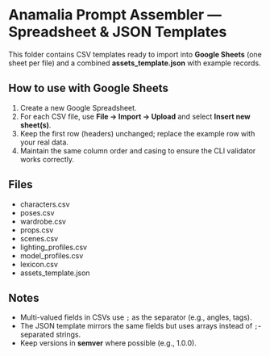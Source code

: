 # Anamalia Prompt Assembler — Spreadsheet & JSON Templates

This folder contains CSV templates ready to import into **Google Sheets** (one sheet per file) and a combined **assets_template.json** with example records.

## How to use with Google Sheets
1. Create a new Google Spreadsheet.
2. For each CSV file, use **File → Import → Upload** and select **Insert new sheet(s)**.
3. Keep the first row (headers) unchanged; replace the example row with your real data.
4. Maintain the same column order and casing to ensure the CLI validator works correctly.

## Files
- characters.csv
- poses.csv
- wardrobe.csv
- props.csv
- scenes.csv
- lighting_profiles.csv
- model_profiles.csv
- lexicon.csv
- assets_template.json

## Notes
- Multi-valued fields in CSVs use `;` as the separator (e.g., angles, tags).
- The JSON template mirrors the same fields but uses arrays instead of `;`-separated strings.
- Keep versions in **semver** where possible (e.g., 1.0.0).
